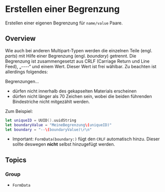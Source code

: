 # Erstellen einer Begrenzung

Erstellen einer eigenen Begrenzung für `name/value` Paare.

## Overview

Wie auch bei anderen Multipart-Typen werden die einzelnen Teile (engl. *parts*)
mit Hilfe einer Begrenzung (engl. *boundary*) getrennt.
Die Begrenzung ist zusammengesetzt aus CRLF (Carriage Return und Line Feed), „----“
und einem Wert. Dieser Wert ist frei wählbar. Zu beachten ist allerdings folgendes:

Begrenzungen…
- dürfen nicht innerhalb des gekapselten Materials erscheinen
- dürfen nicht länger als 70 Zeichen sein,
wobei die beiden führenden Bindestriche nicht mitgezählt werden.

Zum Beispiel:
```swift
let uniqueID = UUID().uuidString
let boundaryValue = "MeineBegrenzung\(uniqueID)"
let boundary = "--\(boundaryValue)\r\n"
```
- Important: `FormData(boundary:)` fügt den `CRLF` automatisch hinzu.
Dieser sollte deswegen **nicht** selbst hinzugefügt werden.

## Topics

### Group

- ``FormData``

